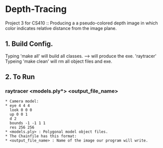 # Depth-Tracing
Project 3 for CS410 :: Producing a a pseudo-colored depth image in which
color indicates relative distance from the image plane.

## 1. Build Config.
   Typing 'make all' will build all classes. --> will produce the exe. 'raytracer'
   Typeing 'make clean' will rm all object files and exe.

## 2. To Run
###  raytracer <camera model> <models.ply*> <output_file_name>

    * Camera model:
    * eye 4 4 4 
      look 0 0 0 
      up 0 0 1 
      d 2 
      bounds -1 -1 1 1 
      res 256 256 
    * <models.ply> : Polygonal model object files.
    * The Chainfile has this format:
    * <output_file_name> : Name of the image our program will write.
